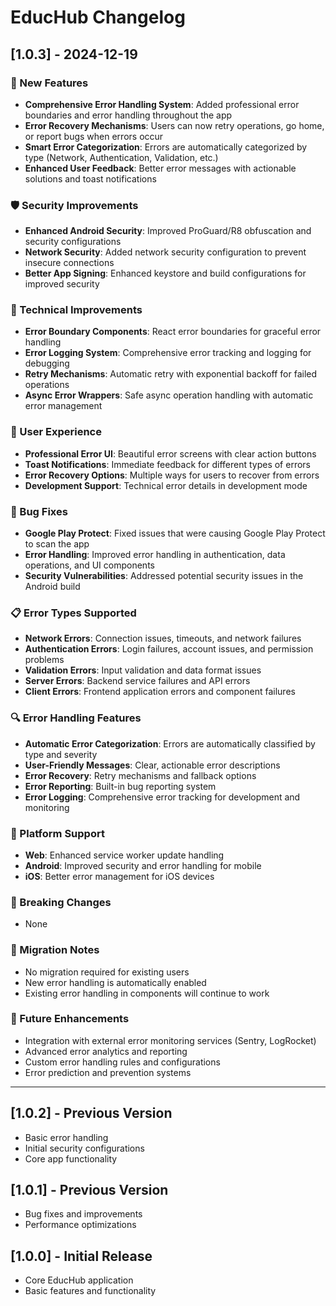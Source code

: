 # EducHub Changelog

## [1.0.3] - 2024-12-19

### 🚀 New Features
- **Comprehensive Error Handling System**: Added professional error boundaries and error handling throughout the app
- **Error Recovery Mechanisms**: Users can now retry operations, go home, or report bugs when errors occur
- **Smart Error Categorization**: Errors are automatically categorized by type (Network, Authentication, Validation, etc.)
- **Enhanced User Feedback**: Better error messages with actionable solutions and toast notifications

### 🛡️ Security Improvements
- **Enhanced Android Security**: Improved ProGuard/R8 obfuscation and security configurations
- **Network Security**: Added network security configuration to prevent insecure connections
- **Better App Signing**: Enhanced keystore and build configurations for improved security

### 🔧 Technical Improvements
- **Error Boundary Components**: React error boundaries for graceful error handling
- **Error Logging System**: Comprehensive error tracking and logging for debugging
- **Retry Mechanisms**: Automatic retry with exponential backoff for failed operations
- **Async Error Wrappers**: Safe async operation handling with automatic error management

### 📱 User Experience
- **Professional Error UI**: Beautiful error screens with clear action buttons
- **Toast Notifications**: Immediate feedback for different types of errors
- **Error Recovery Options**: Multiple ways for users to recover from errors
- **Development Support**: Technical error details in development mode

### 🐛 Bug Fixes
- **Google Play Protect**: Fixed issues that were causing Google Play Protect to scan the app
- **Error Handling**: Improved error handling in authentication, data operations, and UI components
- **Security Vulnerabilities**: Addressed potential security issues in the Android build

### 📋 Error Types Supported
- **Network Errors**: Connection issues, timeouts, and network failures
- **Authentication Errors**: Login failures, account issues, and permission problems
- **Validation Errors**: Input validation and data format issues
- **Server Errors**: Backend service failures and API errors
- **Client Errors**: Frontend application errors and component failures

### 🔍 Error Handling Features
- **Automatic Error Categorization**: Errors are automatically classified by type and severity
- **User-Friendly Messages**: Clear, actionable error descriptions
- **Error Recovery**: Retry mechanisms and fallback options
- **Error Reporting**: Built-in bug reporting system
- **Error Logging**: Comprehensive error tracking for development and monitoring

### 📱 Platform Support
- **Web**: Enhanced service worker update handling
- **Android**: Improved security and error handling for mobile
- **iOS**: Better error management for iOS devices

### 🚨 Breaking Changes
- None

### 📝 Migration Notes
- No migration required for existing users
- New error handling is automatically enabled
- Existing error handling in components will continue to work

### 🔮 Future Enhancements
- Integration with external error monitoring services (Sentry, LogRocket)
- Advanced error analytics and reporting
- Custom error handling rules and configurations
- Error prediction and prevention systems

---

## [1.0.2] - Previous Version
- Basic error handling
- Initial security configurations
- Core app functionality

## [1.0.1] - Previous Version
- Bug fixes and improvements
- Performance optimizations

## [1.0.0] - Initial Release
- Core EducHub application
- Basic features and functionality 